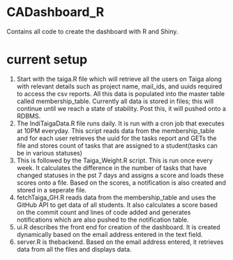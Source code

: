 # CADashboard_R
Contains all code to create the dashboard with R and Shiny.
# current setup
1. Start with the taiga.R file which will retrieve all the users on Taiga along with relevant details such as project name, mail_ids, and uuids required to access the csv reports. All this data is populated into the master table called membership_table. Currently all data is stored in files; this will continue until we reach a state of stability. Post this, it will pushed onto a RDBMS.
2. The IndiTaigaData.R file runs daily. It is run with a cron job that executes at 10PM everyday. This script reads data from the membership_table and for each user retrieves the uuid for the tasks report and GETs the file and stores count of tasks that are assigned to a student(tasks can be in various statuses)
3. This is followed by the Taiga_Weight.R script. This is run once every week. It calculates the difference in the number of tasks that have changed statuses in the pst 7 days and assigns a score and loads these scores onto a file. Based on the scores, a notification is also created and stored in a seperate file.
4. fetchTaiga_GH.R reads data from the membership_table and uses the GitHub API to get data of all students. It also calculates a score based on the commit count and lines of code added and generates notifications which are also pushed to the notification table.
5. ui.R describes the front end for creation of the dashboard. It is created dynamically based on the email address entered in the text field.
6. server.R is thebackend. Based on the email address entered, it retrieves data from all the files and displays data. 



